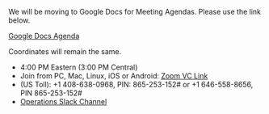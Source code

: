 We will be moving to Google Docs for Meeting Agendas. Please use the link below.

[Google Docs Agenda](https://docs.google.com/document/d/1CPOGMAg08KkcjejHVRxVkmz1hyvxrm-X9aUgx-LvHPU)

Coordinates will remain the same.

   * 4:00 PM Eastern (3:00 PM Central)
   * Join from PC, Mac, Linux, iOS or Android: [Zoom VC Link](https://IU.zoom.us/j/865253152)
   * (US Toll): +1 408-638-0968, PIN: 865-253-152# or +1 646-558-8656, PIN 865-253-152#
   * [Operations Slack Channel](https://opensciencegrid.slack.com/messages/C5GAYBGA0/)
